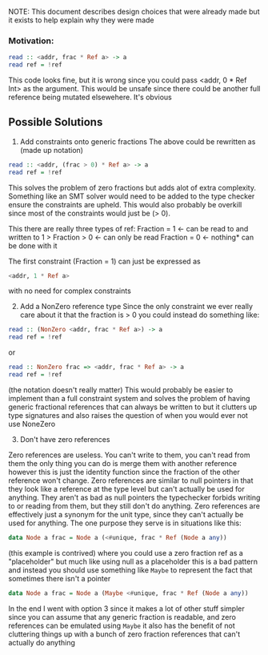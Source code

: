 NOTE: This document describes design choices that were already made but it exists to help explain why they were made

### Motivation:

```hs
read :: <addr, frac * Ref a> -> a
read ref = !ref
```

This code looks fine, but it is wrong since you could pass <addr, 0 * Ref Int> as the argument. This would
be unsafe since there could be another full reference being mutated elsewehere. It's obvious

## Possible Solutions

1. Add constraints onto generic fractions
The above could be rewritten as (made up notation)
```hs
read :: <addr, (frac > 0) * Ref a> -> a
read ref = !ref
```
This solves the problem of zero fractions but adds alot of extra complexity. Something like an SMT solver would need to be added to the type checker ensure the constraints are upheld. This would also probably be overkill since most of the constraints would just be (> 0). 

This there are really three types of ref:
Fraction = 1      <- can be read to and written to
1 > Fraction > 0  <- can only be read
Fraction = 0      <- nothing* can be done with it

The first constraint (Fraction = 1) can just be expressed as 
```hs
<addr, 1 * Ref a>
```
with no need for complex constraints

2. Add a NonZero reference type
Since the only constraint we ever really care about it that the fraction is > 0 you could instead do something like:
```hs
read :: (NonZero <addr, frac * Ref a>) -> a
read ref = !ref
```
or
```hs
read :: NonZero frac => <addr, frac * Ref a> -> a
read ref = !ref
```
(the notation doesn't really matter)
This would probably be easier to implement than a full constraint system and solves the problem of having generic fractional references that can always be written to but it clutters up type signatures and also raises the question of when you would ever not use NoneZero

3. Don't have zero references

Zero references are useless. You can't write to them, you can't read from them the only thing you can do is merge them with another reference however this is just the identity function since the fraction of the other reference won't change. Zero references are similar to null pointers in that they look like a reference at the type level but can't actually be used for anything. They aren't as bad as null pointers the typechecker forbids writing to or reading from them, but they still don't do anything. Zero references are effectively just a synonym for the unit type, since they can't actually be used for anything. The one purpose they serve is in situations like this:
```hs
data Node a frac = Node a (<#unique, frac * Ref (Node a any))
```
(this example is contrived)
where you could use a zero fraction ref as a "placeholder" but much like using null as a placeholder this is a bad pattern and instead you should use something like ```Maybe``` to represent the fact that sometimes there isn't a pointer
```hs
data Node a frac = Node a (Maybe <#unique, frac * Ref (Node a any))
```

In the end I went with option 3 since it makes a lot of other stuff simpler since you can assume that any generic fraction is readable, and zero references can be emulated using ```Maybe``` it also has the benefit of not cluttering things up with a bunch of zero fraction references that can't actually do anything